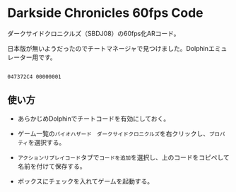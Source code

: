 # Darkside Chronicles 60fps Code
ダークサイドクロニクルズ（SBDJ08）の60fps化ARコード。

日本版が無いようだったのでチートマネージャで見つけました。Dolphinエミュレーター用です。

```

047372C4 00000001

```

## 使い方
* あらかじめDolphinでチートコードを有効にしておく。

* ゲーム一覧の`バイオハザード　ダークサイドクロニクルズ`を右クリックし、`プロパティ`を選択する。

* `アクションリプレイコード`タブで`コードを追加`を選択し、上のコードをコピペして名前を付けて保存する。

* ボックスにチェックを入れてゲームを起動する。
